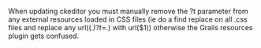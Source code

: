 When updating ckeditor you must manually remove the ?t parameter from any 
external resources loaded in CSS files (ie do a find replace on all .css files
and replace any url\((.*)?t=.*\) with url($1)) otherwise the Grails resources
plugin gets confused.

